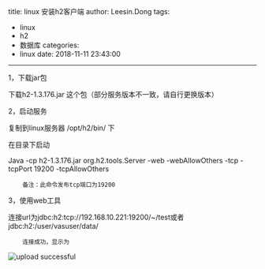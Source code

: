 title: linux 安装h2客户端
author: Leesin.Dong
tags:
  - linux
  - h2
  - 数据库
categories:
  - linux
date: 2018-11-11 23:43:00
---
1，下载jar包

下载h2-1.3.176.jar 这个包（部分服务版本不一致，请自行更换版本）

 

2，启动服务

复制到linux服务器 /opt/h2/bin/ 下

在目录下启动

Java -cp h2-1.3.176.jar org.h2.tools.Server -web -webAllowOthers -tcp -tcpPort 19200 -tcpAllowOthers

        备注：此命令发布tcp端口为19200

    

3，使用web工具

连接url为jdbc:h2:tcp://192.168.10.221:19200/~/test或者jdbc:h2:/user/vasuser/data/

        连接成功，显示为


![upload successful](/images/my_blog_220.png)